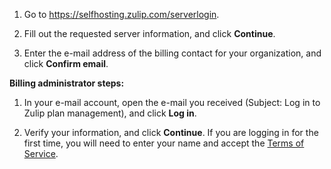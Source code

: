 1. Go to <https://selfhosting.zulip.com/serverlogin>.

1. Fill out the requested server information, and click **Continue**.

1. Enter the e-mail address of the billing contact for your organization,
   and click **Confirm email**.

**Billing administrator steps:**

1. In your e-mail account, open the e-mail you received
   (Subject: Log in to Zulip plan management), and click **Log in**.

1. Verify your information, and click **Continue**. If you are logging in for
   the first time, you will need to enter your name and accept the [Terms of
   Service](https://zulip.com/policies/terms).
